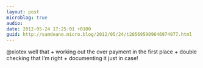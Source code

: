 ```yaml
---
layout: post
microblog: true
audio: 
date: 2012-05-24 17:25:01 +0100
guid: http://samdeane.micro.blog/2012/05/24/t205695909646974977.html
---
```

@xiotex well that + working out the over payment in the first place + double checking that I’m right + documenting it just in case!
